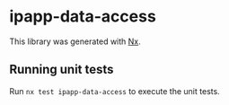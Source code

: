 # ipapp-data-access

This library was generated with [Nx](https://nx.dev).

## Running unit tests

Run `nx test ipapp-data-access` to execute the unit tests.
